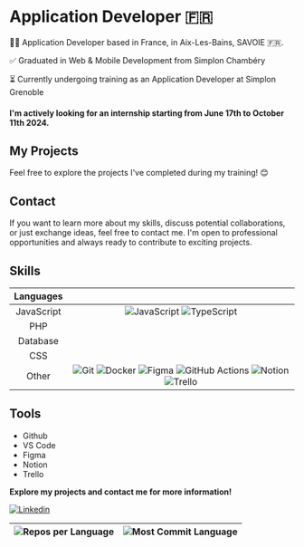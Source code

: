 # Application Developer 🇫🇷

👨‍💻 Application Developer based in France, in Aix-Les-Bains, SAVOIE 🇫🇷.

✅ Graduated in Web & Mobile Development from Simplon Chambéry

⏳ Currently undergoing training as an Application Developer at Simplon Grenoble

#### I'm actively looking for an internship starting from June 17th to October 11th 2024.

## My Projects

Feel free to explore the projects I've completed during my training! 😊

## Contact

If you want to learn more about my skills, discuss potential collaborations, or just exchange ideas, feel free to contact me. I'm open to professional opportunities and always ready to contribute to exciting projects.

## Skills

| Languages |  |
|:---------:|:----------:|
| JavaScript| <img src="https://img.shields.io/badge/JavaScript-323330?style=for-the-badge&amp;logo=javascript&amp;logoColor=F7DF1E" alt="JavaScript" data-canonical-src="https://img.shields.io/badge/JavaScript-323330?style=for-the-badge&amp;logo=javascript&amp;logoColor=F7DF1E" style="max-width: 100%;"> <img src="https://img.shields.io/badge/typescript-%23007ACC.svg?style=for-the-badge&amp;logo=typescript&amp;logoColor=white" alt="TypeScript" data-canonical-src="https://img.shields.io/badge/typescript-%23007ACC.svg?style=for-the-badge&amp;logo=typescript&amp;logoColor=white" style="max-width: 100%;">|
| PHP       |  |
| Database  |  |
| CSS       |  |
| Other     | <img src="https://img.shields.io/badge/git-%23F05033.svg?style=for-the-badge&amp;logo=git&amp;logoColor=white" alt="Git" data-canonical-src="https://img.shields.io/badge/git-%23F05033.svg?style=for-the-badge&amp;logo=git&amp;logoColor=white" style="max-width: 100%;"> <img src="https://img.shields.io/badge/docker-%230db7ed.svg?style=for-the-badge&amp;logo=docker&amp;logoColor=white" alt="Docker" data-canonical-src="https://img.shields.io/badge/docker-%230db7ed.svg?style=for-the-badge&amp;logo=docker&amp;logoColor=white" style="max-width: 100%;">   <img src="https://img.shields.io/badge/Figma-%23F24E1E.svg?style=for-the-badge&amp;logo=Figma&amp;logoColor=white" alt="Figma" data-canonical-src="https://img.shields.io/badge/Figma-%23F24E1E.svg?style=for-the-badge&amp;logo=Figma&amp;logoColor=white" style="max-width: 100%;"> <img src="https://img.shields.io/badge/GitHub_Actions-2088FF.svg?style=for-the-badge&amp;logo=github-actions&amp;logoColor=white" alt="GitHub Actions" data-canonical-src="https://img.shields.io/badge/GitHub_Actions-2088FF.svg?style=for-the-badge&amp;logo=github-actions&amp;logoColor=white" style="max-width: 100%;"> <img src="https://img.shields.io/badge/Notion-000000.svg?style=for-the-badge&amp;logo=notion&amp;logoColor=white" alt="Notion" data-canonical-src="https://img.shields.io/badge/Notion-000000.svg?style=for-the-badge&amp;logo=notion&amp;logoColor=white" style="max-width: 100%;"> <img src="https://img.shields.io/badge/Trello-0052CC.svg?style=for-the-badge&amp;logo=Trello&amp;logoColor=white" alt="Trello" data-canonical-src="https://img.shields.io/badge/Trello-0052CC.svg?style=for-the-badge&amp;logo=Trello&amp;logoColor=white" style="max-width: 100%;"> |

## Tools

- Github 
- VS Code 
- Figma 
- Notion 
- Trello

**Explore my projects and contact me for more information!**

[![Linkedin](https://img.shields.io/badge/LinkedIn-Christopher_Moron-blue?style=flat-square&logo=linkedin&labelColor=blue)](https://www.linkedin.com/in/christophermoron/)

| ![Repos per Language](http://github-profile-summary-cards.vercel.app/api/cards/repos-per-language?username=TryZorce&theme=github) | ![Most Commit Language](http://github-profile-summary-cards.vercel.app/api/cards/most-commit-language?username=TryZorce&theme=github) |
| --- | --- |
